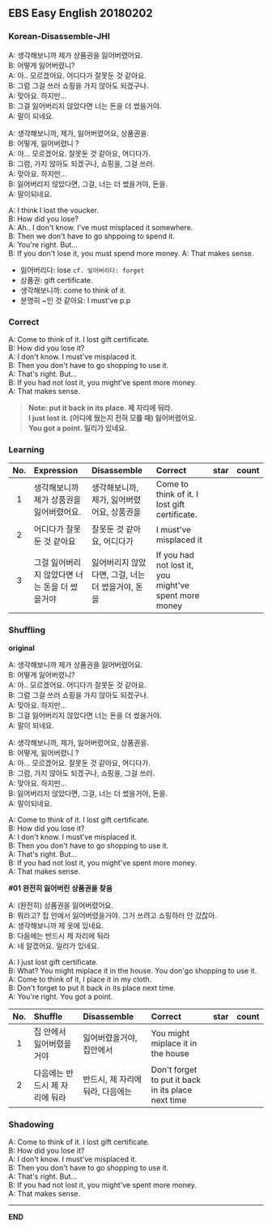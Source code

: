 ## EBS Easy English 20180202

### Korean-Disassemble-JHI

A: 생각해보니까 제가 상품권을 잃어버렸어요.    
B: 어떻게 잃어버렸니?    
A: 아.. 모르겠어요. 어디다가 잘못둔 것 같아요.     
B: 그럼 그걸 쓰러 쇼핑을 가지 않아도 되겠구나.    
A: 맞아요. 하지만...   
B: 그걸 잃어버리지 않았다면 너는 돈을 더 썼을거야.  
A: 말이 되네요.    


A: 생각해보니까, 제가, 잃어버렸어요, 상품권을.     
B: 어떻게, 잃어버렸니 ?    
A: 아... 모르겠어요. 잘못둔 것 같아요, 어디다가.     
B: 그럼, 가지 않아도 되겠구나, 쇼핑을, 그걸 쓰러.    
A: 맞아요. 하지만...     
B: 잃어버리지 않았다면, 그걸, 너는 더 썼을거야, 돈을.      
A: 말이되네요.    

A: I think I lost the voucker.   
B: How did you lose?    
A: Ah.. I don't know. I've must misplaced it somewhere.     
B: Then we don't have to go shppoing to spend it.    
A: You're right. But...   
B: If you don't lose it, you must spend more money.
A: That makes sense.        


+ 잃어버리다: lose `cf. 잊어버리다: forget`
+ 상품권: gift certificate.
+ 생각해보니까: come to think of it.
+ 분명히 ~인 것 같아요: I must've p.p


### Correct

A: Come to think of it. I lost gift certificate.    
B: How did you lose it?    
A: I don't know. I must've misplaced it.     
B: Then you don't have to go shopping to use it.    
A: That's right. But...   
B: If you had not lost it, you might've spent more money.  
A: That makes sense.    


> **Note: put it back in its place. 제 자리에 둬라.  
I just lost it. (어디에 뒀는지 전혀 모를 때) 잃어버렸어요.  
You got a point. 일리가 있네요.**

### Learning

| No. | Expression | Disassemble | Correct | star | count |
| :---: | :--- | :--- | :--- | :---: | :---: |
| 1 | 생각해보니까 제가 상품권을 잃어버렸어요. | 생각해보니까, 제가, 잃어버렸어요, 상품권을  | Come to think of it. I lost gift certificate.  | |   |
| 2 | 어디다가 잘못둔 것 같아요 | 잘못둔 것 같아요, 어디다가  |  I must've misplaced it | |   |
| 3 | 그걸 잃어버리지 않았다면 너는 돈을 더 썼을거야 | 잃어버리지 않았다면, 그걸, 너는 더 썼을거야, 돈을 | If you had not lost it, you might've spent more money | |   |



### Shuffling

**original**

A: 생각해보니까 제가 상품권을 잃어버렸어요.    
B: 어떻게 잃어버렸니?    
A: 아.. 모르겠어요. 어디다가 잘못둔 것 같아요.     
B: 그럼 그걸 쓰러 쇼핑을 가지 않아도 되겠구나.    
A: 맞아요. 하지만...   
B: 그걸 잃어버리지 않았다면 너는 돈을 더 썼을거야.  
A: 말이 되네요.    


A: 생각해보니까, 제가, 잃어버렸어요, 상품권을.     
B: 어떻게, 잃어버렸니 ?    
A: 아... 모르겠어요. 잘못둔 것 같아요, 어디다가.     
B: 그럼, 가지 않아도 되겠구나, 쇼핑을, 그걸 쓰러.    
A: 맞아요. 하지만...     
B: 잃어버리지 않았다면, 그걸, 너는 더 썼을거야, 돈을.      
A: 말이되네요.     

A: Come to think of it. I lost gift certificate.    
B: How did you lose it?    
A: I don't know. I must've misplaced it.     
B: Then you don't have to go shopping to use it.    
A: That's right. But...   
B: If you had not lost it, you might've spent more money.  
A: That makes sense.  

**#01 완전히 잃어버린 상품권을 찾음**  

A: (완전히) 상품권을 잃어버렸어요.  
B: 뭐라고? 집 안에서 잃어버렸을거야. 그거 쓰려고 쇼핑하러 안 갔잖아.       
A: 생각해보니까 제 옷에 있네요.  
B: 다음에는 반드시 제 자리에 둬라  
A: 네 알겠어요. 일리가 있네요.    

A: I just lost gift certificate.   
B: What? You might miplace it in the house. You don'go shopping to use it.     
A: Come to think of it, I place it in my cloth.    
B: Don't forget to put it back in its place next time.  
A: You're right. You got a point.    







| No. | Shuffle | Disassemble | Correct | star | count |
| :---: | :--- | :--- | :--- | :---: | :---: |
| 1 | 집 안에서 잃어버렸을거야 | 잃어버렸을거야, 집안에서   | You might miplace it in the house | | |
| 2 | 다음에는 반드시 제 자리에 둬라 | 반드시, 제 자리에 둬라, 다음에는 |  Don't forget to put it back in its place next time | | |



### Shadowing

A: Come to think of it. I lost gift certificate.    
B: How did you lose it?    
A: I don't know. I must've misplaced it.     
B: Then you don't have to go shopping to use it.    
A: That's right. But...   
B: If you had not lost it, you might've spent more money.  
A: That makes sense.    


---

**END**
